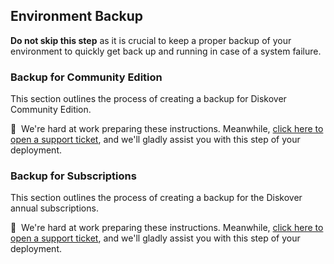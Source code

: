 <p id=“backup”></p>

## Environment Backup

**Do not skip this step** as it is crucial to keep a proper backup of your environment to quickly get back up and running in case of a system failure.

### Backup for Community Edition

This section outlines the process of creating a backup for Diskover Community Edition.

🚧 &nbsp;We're hard at work preparing these instructions. Meanwhile, [click here to open a support ticket](https://support.diskoverdata.com/), and we'll gladly assist you with this step of your deployment.

### Backup for Subscriptions

This section outlines the process of creating a backup for the Diskover annual subscriptions.

🚧 &nbsp;We're hard at work preparing these instructions. Meanwhile, [click here to open a support ticket](https://support.diskoverdata.com/), and we'll gladly assist you with this step of your deployment.
